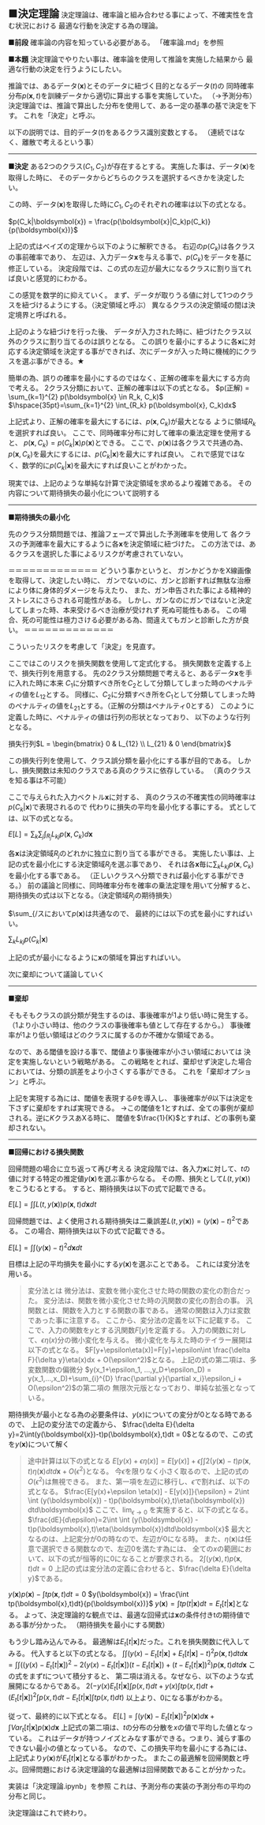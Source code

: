 
<span style="font-size: 150%;">**■決定理論**</span>
決定理論は、確率論と組み合わせる事によって、不確実性を含む状況における
最適な行動を決定する為の理論。

**■前段**
確率論の内容を知っている必要がある。
「確率論.md」を参照

**■本題**
決定理論でやりたい事は、確率論を使用して推論を実施した結果から
最適な行動の決定を行うようにしたい。

推論では、あるデータ($\boldsymbol{x}$)とそのデータに紐づく目的となるデータ($t$)の
同時確率分布$p(\boldsymbol{x}, t)$を訓練データから適切に算出する事を実施していた。
（→予測分布）
決定理論では、推論で算出した分布を使用して、ある一定の基準の基で決定を下す。
これを「決定」と呼ぶ。

以下の説明では、目的データ($t$)をあるクラス識別変数とする。
（連続ではなく、離散で考えるという事）

---

**■決定**
ある2つのクラス($C_1, C_2$)が存在するとする。
実施した事は、データ($\boldsymbol{x}$)を取得した時に、
そのデータからどちらのクラスを選択するべきかを決定したい。

この時、データ($\boldsymbol{x}$)を取得した時に$C_1, C_2$のそれぞれの確率は以下の式となる。

$p(C_k|\boldsymbol{x}) = \frac{p(\boldsymbol{x}|C_k)p(C_k)}{p(\boldsymbol{x})}$

上記の式はベイズの定理から以下のように解釈できる。
右辺の$p(C_k)$は各クラスの事前確率であり、
左辺は、入力データ$\boldsymbol{x}$を与える事で、$p(C_k)$をデータを基に修正している。
決定段階では、この式の左辺が最大になるクラスに割り当てれば良いと感覚的にわかる。

この感覚を数学的に抑えていく。
まず、データが取りうる値に対して1つのクラスを紐づけるようにする。（決定領域と呼ぶ）
異なるクラスの決定領域の間は決定境界と呼ばれる。

上記のような紐づけを行った後、
データが入力された時に、紐づけたクラス以外のクラスに割り当てるのは誤りとなる。
この誤りを最小にするように各$\boldsymbol{x}$に対応する決定領域を決定する事ができれば、次にデータが入った時に機械的にクラスを選ぶ事ができる。★

簡単の為、誤りの確率を最小にするのではなく、正解の確率を最大にする方向で考える。
2クラス分類において、正解の確率は以下の式となる。
$p(正解) = \sum_{k=1}^{2} p(\boldsymbol{x} \in R_k, C_k)$
$\hspace{35pt}=\sum_{k=1}^{2} \int_{R_k} p(\boldsymbol{x}, C_k)dx$

上記式より、正解の確率を最大にするには、$p(\boldsymbol{x}, C_k)$が最大となる
ように領域$R_k$を選択すれば良い。
ここで、同時確率分布に対して確率の乗法定理を使用すると、
$p(\boldsymbol{x}, C_k) = p(C_k|\boldsymbol{x})p(\boldsymbol{x})$とできる。
ここで、$p(\boldsymbol{x})$は各クラスで共通の為、$p(\boldsymbol{x}, C_k)$を最大にするには、$p(C_k|\boldsymbol{x})$を最大にすれば良い。
これで感覚ではなく、数学的に$p(C_k|\boldsymbol{x})$を最大にすれば良いことがわかった。

現実では、上記のような単純な計算で決定領域を求めるより複雑である。
その内容について期待損失の最小化について説明する

---

**■期待損失の最小化**

先のクラス分類問題では、推論フェーズで算出した予測確率を使用して
各クラスの予測確率を最大にするように各$\boldsymbol{x}$を決定領域に紐づけた。
この方法では、あるクラスを選択した事によるリスクが考慮されていない。

＝＝＝＝＝＝＝＝＝＝＝＝＝
どういう事かというと、
ガンかどうかをX線画像を取得して、決定したい時に、
ガンでないのに、ガンと診断すれば無駄な治療により体に身体的ダメージを与えたり、
また、ガン申告された事による精神的ストレスにさらされる可能性がある。
しかし、ガンなのにガンではないと決定してしまった時、本来受けるべき治療が受けれず
死ぬ可能性もある。
この場合、死の可能性は極力さける必要がある為、間違えてもガンと診断した方が良い。
＝＝＝＝＝＝＝＝＝＝＝＝＝

こういったリスクを考慮して「決定」を見直す。

ここではこのリスクを損失関数を使用して定式化する。
損失関数を定義する上で、損失行列を用意する。
先の2クラス分類問題で考えると、あるデータ$\boldsymbol{x}$を手に入れた時に本来
$C_1$に分類すべき所を$C_2$として分類してしまった時のペナルティの値を$L_{12}$とする。
同様に、$C_2$に分類すべき所を$C_1$として分類してしまった時のペナルティの値を$L_{21}$とする。（正解の分類はペナルティ0とする）
このように定義した時に、ペナルティの値は行列の形状となっており、
以下のような行列となる。

損失行列$L = \begin{bmatrix}
0 & L_{12} \\
L_{21} & 0
\end{bmatrix}$

この損失行列を使用して、クラス誤分類を最小化にする事が目的である。
しかし、損失関数は未知のクラスである真のクラスに依存している。
（真のクラスを知る事は不可能）

ここで与えられた入力ベクトル$\boldsymbol{x}$に対する、
真のクラスの不確実性の同時確率は$p(C_k|\boldsymbol{x})$で表現されるので
代わりに損失の平均を最小化する事にする。
式としては、以下の式となる。

$E[L] = \sum_{k} \sum_{j} \int_{R_j}L_{kj}p(\boldsymbol{x}, C_k)d\boldsymbol{x}$

各$\boldsymbol{x}$は決定領域$R_j$のどれかに独立に割り当てる事ができる。
実施したい事は、上記の式を最小化にする決定領域$R_j$を選ぶ事であり、
それは各$\boldsymbol{x}$毎に$\sum_{k}L_{kj}p(\boldsymbol{x}, C_k)$を最小化する事である。
（正しいクラスへ分類できれば最小化する事ができる。）
前の議論と同様に、同時確率分布を確率の乗法定理を用いて分解すると、
期待損失の式は以下となる。（決定領域$R_j$の期待損失）

$\sum_{/スにおいて$p(\boldsymbol{x})$は共通なので、
最終的には以下の式を最小にすればいい。

$\sum_{k}L_{kj}p(C_k|\boldsymbol{x})$

上記の式が最小になるように$\boldsymbol{x}$の領域を算出すればいい。

次に棄却について議論していく

---

**■棄却**

そもそもクラスの誤分類が発生するのは、事後確率が1より低い時に発生する。
（1より小さい時は、他のクラスの事後確率も値として存在するから。）
事後確率が1より低い領域はどのクラスに属するのか不確かな領域である。

なので、ある閾値を設ける事で、閾値より事後確率が小さい領域においては
決定を実施しないという戦略がある。
この戦略をとれば、棄却せず決定した場合においては、分類の誤差をより小さくする事ができる。
これを「棄却オプション」と呼ぶ。

上記を実現する為には、閾値を表現する$\theta$を導入し、
事後確率が$\theta$以下は決定を下さずに棄却をすれば実現できる。
→この閾値を1とすれば、全ての事例が棄却される。逆に$K$クラスあXる時に、
閾値を$\frac{1}{K}$とすれば、どの事例も棄却されない。

---

**■回帰における損失関数**

回帰問題の場合に立ち返って再び考える
決定段階では、各入力$\boldsymbol{x}$に対して、$t$の値に対する特定の推定値$y(\boldsymbol{x})$を選ぶ事からなる。
その際、損失として$L(t, y(\boldsymbol{x}))$をこうむるとする。
すると、期待損失は以下の式で記載できる。

$E[L]=\int \int L(t, y(\boldsymbol{x}))p(\boldsymbol{x},t)d\boldsymbol{\boldsymbol{x}}dt$

回帰問題では、よく使用される期待損失は二乗誤差$L(t, y(\boldsymbol{x})) = {(y(\boldsymbol{x})-t)^2}$である。
この場合、期待損失は以下の式で記載できる。

$E[L]=\int \int (y(\boldsymbol{x})-t)^2d\boldsymbol{\boldsymbol{x}}dt$

目標は上記の平均損失を最小にする$y(\boldsymbol{x})$を選ぶことである。
これには変分法を用いる。

>変分法とは
微分法は、変数を微小変化させた時の関数の変化の割合だった。
変分法は、関数を微小変化させた時の汎関数の変化の割合の事。
汎関数とは、関数を入力とする関数の事である。
通常の関数は入力は変数であった事に注意する。
ここから、変分法の定義を以下に記載する。
ここで、入力の関数を$y$とする汎関数$F[y]$を定義する。
入力の関数に対して、$\epsilon\eta(x)$分の微小変化を与える。
微小変化を与えた時のテイラー展開は以下の式となる。
$F[y+\epsilon\eta(x)]=F[y]+\epsilon\int \frac{\delta F}{\delta y}\eta(x)dx + O(\epsilon^2)$となる。
上記の式の第二項は、多変数関数の偏微分
$y(x_1+\epsilon_1, …,y_D+\epsilon_D) = y(x_1,…,x_D)+\sum_{i}^{D} \frac{\partial y}{\partial x_i}\epsilon_i + O(\epsilon^2)$の第二項の
無限次元版となっており、単純な拡張となっている。

期待損失が最小となる為の必要条件は、$y(x)$についての変分が0となる時であるので、
上記の変分法での定義から、
$\frac{\delta E}{\delta y}=2\int(y(\boldsymbol{x})-t)p(\boldsymbol{x},t)dt = 0$となるので、この式を$y(\boldsymbol{x})$について解く

>途中計算は以下の式となる
$E[y(x)+\epsilon \eta(x)] = E[y(x)] + \epsilon \int \int 2(y(\boldsymbol{x}) - t)p(\boldsymbol{x},t)\eta(\boldsymbol{x}) dtd\boldsymbol{x} + O(\epsilon^2)$となる。
今$\epsilon$を限りなく小さく取るので、上記の式の$O(\epsilon^2)$は無視できる。
また、第一項を左辺に移行し、$\epsilon$で割れば、以下の式となる。
$\frac{E[y(x)+\epsilon \eta(x)] - E[y(x)]}{\epsilon} =   2\int \int (y(\boldsymbol{x}) - t)p(\boldsymbol{x},t)\eta(\boldsymbol{x}) dtd\boldsymbol{x}$
ここで、$\lim_{\epsilon \to 0}$ を実施すると、以下の式となる。
$\frac{dE}{d\epsilon}=2\int \int (y(\boldsymbol{x}) - t)p(\boldsymbol{x},t)\eta(\boldsymbol{x})dtd\boldsymbol{x}$
最大となるのは、上記変分が0の時なので、左辺が0になる時。
また、$\eta(\boldsymbol{x})$は任意で選択できる関数なので、左辺0を満たす為には、
全ての$x$の範囲において、以下の式が恒等的に0になることが要求される。
$2\int (y(\boldsymbol{x}), t)p(\boldsymbol{x}, t)dt = 0$
上記の式は変分法の定義に合わせると、$\frac{\delta E}{\delta y}$である。

$y(\boldsymbol{x})p(\boldsymbol{x}) - \int tp(\boldsymbol{x},t)dt = 0$
$y(\boldsymbol{x}) = \frac{\int tp(\boldsymbol{x},t)dt}{p(\boldsymbol{x})}$
$y(\boldsymbol{x}) = \int tp(t|\boldsymbol{x})dt = E_t[t|\boldsymbol{x}]$となる。
よって、決定理論的な観点では、最適な回帰式は$\boldsymbol{x}$の条件付きtの期待値である事が分かった。
（期待損失を最小にする関数）

もう少し踏み込んでみる。
最適解は$E_t[t|\boldsymbol{x}]$だった。これを損失関数に代入してみる。
代入すると以下の式となる。
$\int \int (y(x) - E_t[t|\boldsymbol{x}] + E_t[t|\boldsymbol{x}]-t)^2p(\boldsymbol{x},t)dtd\boldsymbol{x}$
$=\int \int ((y(x) - E_t[t|\boldsymbol{x}])^2 -2(y(x) - E_t[t|\boldsymbol{x}])(t - E_t[t|\boldsymbol{x}]) + (t-E_t[t|\boldsymbol{x}])^2)p(\boldsymbol{x},t)dtd\boldsymbol{x}$
この式をまず$t$について積分すると、
第二項は消える。なぜなら、以下のような式展開になるからである。
$2(-y(x)E_t[t|\boldsymbol{x}]\int p(x,t)dt + y(x)\int tp(x,t)dt + (E_t[t|\boldsymbol{x}])^2\int p(x,t)dt-E_t[t|\boldsymbol{x}]\int tp(x,t)dt)$
以上より、0になる事がわかる。

従って、最終的に以下式となる。
$E[L] = \int (y(\boldsymbol{x})-E_t[t|\boldsymbol{x}])^2p(\boldsymbol{x})d\boldsymbol{x} + \int Var_t[t|\boldsymbol{x}]p(\boldsymbol{x})d\boldsymbol{x}$
上記式の第二項は、$t$の分布の分散を$x$の値で平均した値となっている。
これはデータが持つノイズとみなす事ができる。つまり、減らす事のできない最小の値となっている。
なので、この損失平均を最小にする為には、上記式より$y(\boldsymbol{x})$が$E_t[t|\boldsymbol{x}]$となる事がわかった。
またこの最適解を回帰関数と呼ぶ。回帰問題における決定理論的な最適解は回帰関数であることが分かった。

実装は「決定理論.ipynb」を参照
これは、予測分布の実装の予測分布の平均の分布と同じ。

決定理論はこれで終わり。

